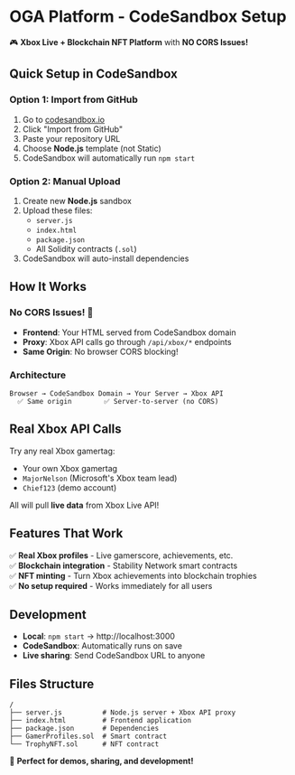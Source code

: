 # OGA Platform - CodeSandbox Setup

🎮 **Xbox Live + Blockchain NFT Platform** with **NO CORS Issues!**

## Quick Setup in CodeSandbox

### Option 1: Import from GitHub
1. Go to [codesandbox.io](https://codesandbox.io)
2. Click "Import from GitHub"
3. Paste your repository URL
4. Choose **Node.js** template (not Static)
5. CodeSandbox will automatically run `npm start`

### Option 2: Manual Upload
1. Create new **Node.js** sandbox
2. Upload these files:
   - `server.js`
   - `index.html` 
   - `package.json`
   - All Solidity contracts (`.sol`)
3. CodeSandbox will auto-install dependencies

## How It Works

### No CORS Issues! 🎉
- **Frontend**: Your HTML served from CodeSandbox domain
- **Proxy**: Xbox API calls go through `/api/xbox/*` endpoints  
- **Same Origin**: No browser CORS blocking!

### Architecture
```
Browser → CodeSandbox Domain → Your Server → Xbox API
  ✅ Same origin        ✅ Server-to-server (no CORS)
```

## Real Xbox API Calls

Try any real Xbox gamertag:
- Your own Xbox gamertag
- `MajorNelson` (Microsoft's Xbox team lead)
- `Chief123` (demo account)

All will pull **live data** from Xbox Live API!

## Features That Work
✅ **Real Xbox profiles** - Live gamerscore, achievements, etc.  
✅ **Blockchain integration** - Stability Network smart contracts  
✅ **NFT minting** - Turn Xbox achievements into blockchain trophies  
✅ **No setup required** - Works immediately for all users  

## Development
- **Local**: `npm start` → http://localhost:3000
- **CodeSandbox**: Automatically runs on save
- **Live sharing**: Send CodeSandbox URL to anyone

## Files Structure
```
/
├── server.js          # Node.js server + Xbox API proxy
├── index.html         # Frontend application  
├── package.json       # Dependencies
├── GamerProfiles.sol  # Smart contract
└── TrophyNFT.sol      # NFT contract
```

🚀 **Perfect for demos, sharing, and development!** 